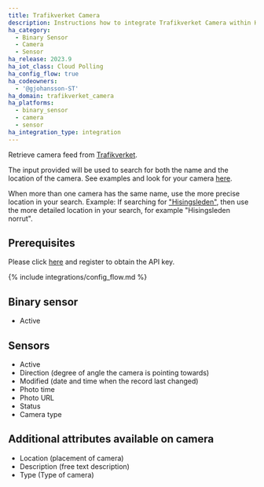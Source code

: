 ```yaml
---
title: Trafikverket Camera
description: Instructions how to integrate Trafikverket Camera within Home Assistant.
ha_category:
  - Binary Sensor
  - Camera
  - Sensor
ha_release: 2023.9
ha_iot_class: Cloud Polling
ha_config_flow: true
ha_codeowners:
  - '@gjohansson-ST'
ha_domain: trafikverket_camera
ha_platforms:
  - binary_sensor
  - camera
  - sensor
ha_integration_type: integration
---
```


Retrieve camera feed from [Trafikverket](https://www.trafikverket.se/).

The input provided will be used to search for both the name and the location of the camera. See examples and look for your camera [here](https://www.trafikverket.se/trafikinformation/vag/?TrafficType=personalTraffic&map=0%2F650778%2F7200000%2F&Layers=TrafficCameras%2B=).

When more than one camera has the same name, use the more precise location in your search. Example: If searching for ["Hisingsleden"](https://www.trafikverket.se/trafikinformation/vag/?TrafficType=personalTraffic&map=12%2F312855%2F6401262.65%2F&Layers=TrafficCameras%2B=), then use the more detailed location in your search, for example "Hisingsleden norrut".

## Prerequisites

Please click [here](https://api.trafikinfo.trafikverket.se/) and register to obtain the API key.

{% include integrations/config_flow.md %}

## Binary sensor

- Active

## Sensors

- Active
- Direction (degree of angle the camera is pointing towards)
- Modified (date and time when the record last changed)
- Photo time
- Photo URL
- Status
- Camera type

## Additional attributes available on camera

- Location (placement of camera)
- Description (free text description)
- Type (Type of camera)
